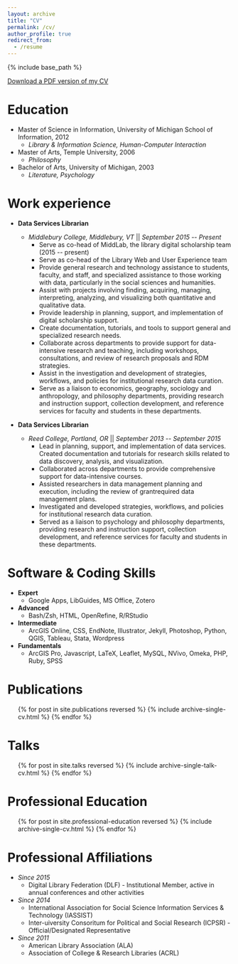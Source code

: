 ```yaml
---
layout: archive
title: "CV"
permalink: /cv/
author_profile: true
redirect_from:
  - /resume
---
```


{% include base_path %}

<p style="text-decoration:underline;"><a href="https://rkclement.github.io/files/2018_Ryan_Clement_CV.pdf">Download a PDF version of my CV</a></p>


Education
======
* Master of Science in Information, University of Michigan School of Information, 2012
  - *Library & Information Science, Human-Computer Interaction*
* Master of Arts, Temple University, 2006
  - *Philosophy*
* Bachelor of Arts, University of Michigan, 2003
  - *Literature, Psychology*

Work experience
======
* **Data Services Librarian**
  * *Middlebury College, Middlebury, VT* \|\| *September 2015 -- Present*
    * Serve as co-head of MiddLab, the library digital scholarship team (2015 -- present)
    * Serve as co-head of the Library Web and User Experience team
    * Provide general research and technology assistance to students, faculty, and staff, and specialized assistance to those working with data, particularly in the social sciences and humanities.
    * Assist with projects involving finding, acquiring, managing, interpreting, analyzing, and visualizing both quantitative and qualitative data.
    * Provide leadership in planning, support, and implementation of digital scholarship support.
    * Create documentation, tutorials, and tools to support general and specialized research needs.
    * Collaborate across departments to provide support for data-intensive research and teaching, including workshops, consultations, and review of research proposals and RDM strategies.
    * Assist in the investigation and development of strategies, workflows, and policies for institutional research data curation.
    * Serve as a liaison to economics, geography, sociology and anthropology, and philosophy departments, providing research and instruction support, collection development, and reference services for faculty and students in these departments.

* **Data Services Librarian**
  * *Reed College, Portland, OR* \|\| *September 2013 -- September 2015*
    * Lead in planning, support, and implementation of data services. Created documentation and tutorials for research skills related to data discovery, analysis, and visualization.
    * Collaborated across departments to provide comprehensive support for data-intensive courses.
    * Assisted researchers in data management planning and execution, including the review of grantrequired data management plans.
    * Investigated and developed strategies, workflows, and policies for institutional research data curation.
    * Served as a liaison to psychology and philosophy departments, providing research and instruction support, collection development, and reference services for faculty and students in these departments.

Software & Coding Skills
======
* **Expert**
  * Google Apps, LibGuides, MS Office, Zotero
* **Advanced**
  * Bash/Zsh, HTML, OpenRefine, R/RStudio
* **Intermediate**
  * ArcGIS Online, CSS, EndNote, Illustrator, Jekyll, Photoshop, Python, QGIS, Tableau, Stata, Wordpress
* **Fundamentals**
  * ArcGIS Pro, Javascript, LaTeX, Leaflet, MySQL, NVivo, Omeka, PHP, Ruby, SPSS

Publications
======
  <ul>{% for post in site.publications reversed %}
    {% include archive-single-cv.html %}
  {% endfor %}</ul>

Talks
======
  <ul>{% for post in site.talks reversed %}
    {% include archive-single-talk-cv.html %}
  {% endfor %}</ul>

Professional Education
======
  <ul>{% for post in site.professional-education reversed %}
    {% include archive-single-cv.html %}
  {% endfor %}</ul>

Professional Affiliations
======
* *Since 2015*
  * Digital Library Federation (DLF) - Institutional Member, active in annual conferences and other activities
* *Since 2014*
  * International Association for Social Science Information Services & Technology (IASSIST)
  * Inter-uiversity Consoritum for Political and Social Research (ICPSR) - Official/Designated Representative
* *Since 2011*
  * American Library Association (ALA)
  * Association of College & Research Libraries (ACRL)
